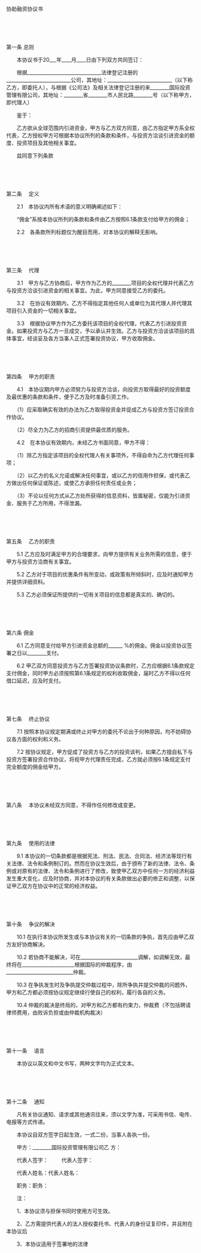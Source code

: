 



协助融资协议书



 

　　

　　

第一条
总则

　　本协议书于20___年____月____日由下列双方共同签订：

　　根据_______________________________法律登记注册的___________________________公司，其地址：___________________________（以下称乙方，即委托人），与根据《公司法》及相关法律登记注册的来________国际投资管理有限公司，其地址：________省________市人民北路________号（以下称甲方，即代理人）

　　鉴于：

　　乙方欲从全球范围内引进资金，甲方与乙方双方同意，由乙方指定甲方系全权代表，乙方授权甲方可根据本协议所列的条款和条件，与投资方洽谈引进资金的额度、投资项目及其他相关事宜。

　　兹同意下列条款

　　

　　

第二条
　定义

　　2.1　本协议内所有术语的意义明确阐述如下：

　　“佣金”系按本协议所列的条款和条件由乙方按照6.1条款支付给甲方的佣金；

　　2.2　各条款所列标题仅为醒目而用，对本协议的解释无影响。

　　

　　

第三条
　代理

　　3.1　甲方与乙方协商后，甲方作为乙方的________项目的全权代理并代表乙方与投资方洽谈引进资金的相关事宜。为此，甲方同意接受乙方的委托。

　　3.2　在协议有效期内，乙方不得指定其他任何人或单位为其代理人并代理其项目引入资金的一切相关事宜。

　　3.3　根据协议甲方作为乙方委托该项目的全权代理，代表乙方引进投资资金。如果投资方与乙方一旦成交，予以承认并生效。乙方与投资方洽谈该项目的具体事宜，经谈妥及各方当事人正式签署投资协议，甲方收取佣金。

　　

　　

第四条
　甲方的职责

　　4.1　本协议期内甲方必须努力与投资方洽谈，向投资方取得最好的投资额度及最优惠的条款和条件，便于乙方及时准备引资工作。

　　（1）应采取确实有效的办法为乙方取得投资金并促成乙方与投资方签订投资合作协议。

　　（2）尽全力为乙方的招商引资提供最优质的服务。

　　4.2　在本协议有效期内，未经乙方书面同意，甲方不得：

　　（1）除乙方指定该项目的全权代理人有关事项外，不得自命为乙方代理任何事项；

　　（2）以乙方的名义允诺或解决任何事宜，或以乙方的信用作担保，或代表乙方做出任何保证或陈述，或使乙方承担任何责任或业务；

　　（3）不论以任何方式从乙方处所获得的信息资料，皆属秘密，仅能为引进资金、服务于乙方所用，不得泄漏。

　　

　　

第五条
　乙方的职责

　　5.1 乙方应及时满足甲方的合理要求，向甲方提供有关业务所需的信息，便于甲方与投资方洽商有关事宜。

　　5.2 乙方对于项目的优惠条件有所变动，或政策有所倾斜时，应及时通知甲方并提供详细资料。

　　5.3 乙方必须保证所提供的一切有关项目的信息都是真实的、确切的。

　　

　　

第六条
佣金

　　6.1 乙方同意支付给甲方引进资金总额的______ %的佣金。佣金以投资协议签署之日以________支付。

　　6.2 甲乙双方同意投资方与乙方签署投资协议条款时，乙方应根据6.1条款规定支付佣金，同时甲方必须按照第6.1条规定的权利收取佣金，届时乙方不得以任何借口延迟，应及时支付。

　　

　　

第七条
　终止协议

　　7.1 按照本协议规定期满或终止对甲方的委托不论出于何种原因，均不妨碍协议各方面的权利和义务。

　　7.2 按协议规定，甲方促成了投资方与乙方的投资谈判，如果乙方擅自私下与投资方签署投资合作协议，将视甲方代理责任完成，乙方就必须按6.1条规定支付完全额度的佣金给甲方。

　　

　　

第八条
　本协议未经双方同意，不得作任何修改或变更。

　　

　　

第九条
　使用的法律

　　9.1 本协议的一切条款都是根据宪法、刑法、民法、合同法、经济法等现行有关法律、法令和条例制订的。然而在协议生效后，由于颁布了新的法律、法令、条例或对原有的法律、法令和条例进行了修改，致使甲乙双方中任何一方的经济利益发生重大变化，应及时协商，并对本协议的有关条款做出必要的修正和调整，以保证甲乙双方在协议中的正常的经济权益。

　　

　　

第十条
　争议的解决

　　10.1 在执行本协议所发生或与本协议有关的一切条款的争执，首先应由甲乙双方友好协商解决。

　　10.2 若协商不能解决，可在________________________调解，如调解无效，最终将在______________________根据国际的仲裁程序，由____________________________仲裁。

　　10.3 在争执发生时及争执提交仲裁过程中，除所争执并提交仲裁的问题外，甲方和乙方都必须按协议规定继续行使自己的权利，履行各自的义务。

　　10.4 仲裁的裁决是终局的，对甲方和乙方都有约束力，仲裁费（不包括聘请律师费用，由败诉负担或由仲裁机构裁决）

　　

　　

第十一条
　语言

　　本协议以英文和中文书写，两种文字均为正式文本。

　　

　　

第十二条
　通知

　　凡有关协议通知、请求或其他通讯往来，须以文字为准，可采用书信、电传、电报等方式传递。

　　本协议自双方签字日起生效，一式二份，当事人各执一份。　　

　　甲方：________国际投资管理有限公司乙 方：

　　代表人签字： 　　 代表人签字：

　　代表人姓名：代表人姓名：

　　职务：职务：　　

　　注： 

　　1、本协议须与担保书同时使用方可生效。

　　2、乙方需提供代表人的法人授权委托书、代表人的身份证复印件，并且附在本协议后

　　3、本协议适用于签署地的法律